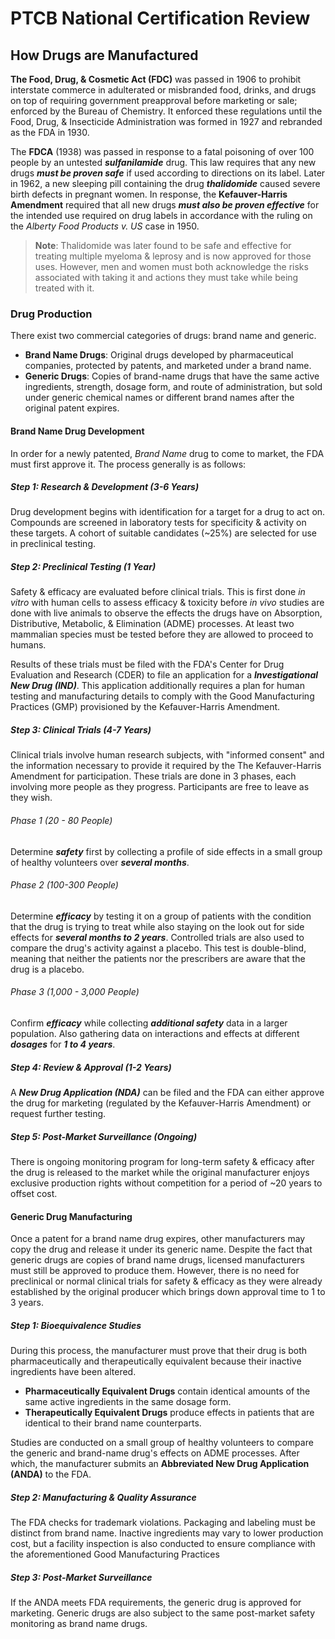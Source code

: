 # PTCB National Certification Review

## How Drugs are Manufactured

**The Food, Drug, & Cosmetic Act (FDC)** was passed in 1906 to prohibit interstate commerce in adulterated or misbranded food, drinks, and drugs on top of requiring government preapproval before marketing or sale; enforced by the Bureau of Chemistry. It enforced these regulations until the Food, Drug, & Insecticide Administration was formed in 1927 and rebranded as the FDA in 1930.

The **FDCA** (1938) was passed in response to a fatal poisoning of over 100 people by an untested ***sulfanilamide*** drug. This law requires that any new drugs ***must be proven safe*** if used according to directions on its label. Later in 1962, a new sleeping pill containing the drug ***thalidomide*** caused severe birth defects in pregnant women. In response, the **Kefauver-Harris Amendment** required that all new drugs ***must also be proven effective*** for the intended use required on drug labels in accordance with the ruling on the *Alberty Food Products v. US* case in 1950.

> **Note**: Thalidomide was later found to be safe and effective for treating multiple myeloma & leprosy and is now approved for those uses. However, men and women must both acknowledge the risks associated with taking it and actions they must take while being treated with it.

### Drug Production

There exist two commercial categories of drugs: brand name and generic.

- **Brand Name Drugs**: Original drugs developed by pharmaceutical companies, protected by patents, and marketed under a brand name.
- **Generic Drugs**: Copies of brand-name drugs that have the same active ingredients, strength, dosage form, and route of administration, but sold under generic chemical names or different brand names after the original patent expires.

#### Brand Name Drug Development

In order for a newly patented, *Brand Name* drug to come to market, the FDA must first approve it. The process generally is as follows:

##### Step 1: Research & Development (3-6 Years)

Drug development begins with identification for a target for a drug to act on. Compounds are screened in laboratory tests for specificity & activity on these targets. A cohort of suitable candidates (~25%) are selected for use in preclinical testing.

##### Step 2: Preclinical Testing (1 Year)

Safety & efficacy are evaluated before clinical trials. This is first done *in vitro* with human cells to assess efficacy & toxicity before *in vivo* studies are done with live animals to observe the effects the drugs have on Absorption, Distributive, Metabolic, & Elimination (ADME) processes. At least two mammalian species must be tested before they are allowed to proceed to humans.

Results of these trials must be filed with the FDA's Center for Drug Evaluation and Research (CDER) to file an application for a ***Investigational New Drug (IND)***. This application additionally requires a plan for human testing and manufacturing details to comply with the Good Manufacturing Practices (GMP) provisioned by the Kefauver-Harris Amendment.

##### Step 3: Clinical Trials (4-7 Years)

Clinical trials involve human research subjects, with "informed consent" and the information necessary to provide it required by the The Kefauver-Harris Amendment for participation. These trials are done in 3 phases, each involving more people as they progress. Participants are free to leave as they wish.

###### Phase 1 (20 - 80 People)

Determine ***safety*** first by collecting a profile of side effects in a small group of healthy volunteers over ***several months***.

###### Phase 2 (100-300 People)

Determine ***efficacy*** by testing it on a group of patients with the condition that the drug is trying to treat while also staying on the look out for side effects for ***several months to 2 years***. Controlled trials are also used to compare the drug's activity against a placebo. This test is double-blind, meaning that neither the patients nor the prescribers are aware that the drug is a placebo.

###### Phase 3 (1,000 - 3,000 People)

Confirm ***efficacy*** while collecting ***additional safety*** data in a larger population. Also gathering data on interactions and effects at different ***dosages*** for ***1 to 4 years***.

##### Step 4: Review & Approval (1-2 Years)

A ***New Drug Application (NDA)*** can be filed and the FDA can either approve the drug for marketing (regulated by the Kefauver-Harris Amendment) or request further testing.

##### Step 5: Post-Market Surveillance (Ongoing)

There is ongoing monitoring program for long-term safety & efficacy after the drug is released to the market while the original manufacturer enjoys exclusive production rights without competition for a period of ~20 years to offset cost.

#### Generic Drug Manufacturing

Once a patent for a brand name drug expires, other manufacturers may copy the drug and release it under its generic name. Despite the fact that generic drugs are copies of brand name drugs, licensed manufacturers must still be approved to produce them. However, there is no need for preclinical or normal clinical trials for safety & efficacy as they were already established by the original producer which brings down approval time to 1 to 3 years.

##### Step 1: Bioequivalence Studies

During this process, the manufacturer must prove that their drug is both pharmaceutically and therapeutically equivalent because their inactive ingredients have been altered.

- **Pharmaceutically Equivalent Drugs** contain identical amounts of the same active ingredients in the same dosage form.
- **Therapeutically Equivalent Drugs** produce effects in patients that are identical to their brand name counterparts.

Studies are conducted on a small group of healthy volunteers to compare the generic and brand-name drug's effects on ADME processes. After which, the manufacturer submits an **Abbreviated New Drug Application (ANDA)** to the FDA.

##### Step 2: Manufacturing & Quality Assurance

The FDA checks for trademark violations. Packaging and labeling must be distinct from brand name. Inactive ingredients may vary to lower production cost, but a facility inspection is also conducted to ensure compliance with the aforementioned Good Manufacturing Practices

##### Step 3: Post-Market Surveillance

If the ANDA meets FDA requirements, the generic drug is approved for marketing. Generic drugs are also subject to the same post-market safety monitoring as brand name drugs.
